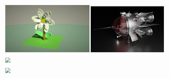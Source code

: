 <p float="left">
<img src="README/taichi_voxel.jpg" width=53% />  <img src="README/spaceship.png" width=46% />
</p>

![](https://github-readme-stats.vercel.app/api?username=Chaphlagical&show_icons=true&theme=radical&count_private=true&include_all_commits=true)

![](https://github-readme-stats.vercel.app/api/top-langs/?username=anuraghazra&theme=radical&layout=compact&hide=javascript,html,css,typescript,makefile,rust,go,astro)

